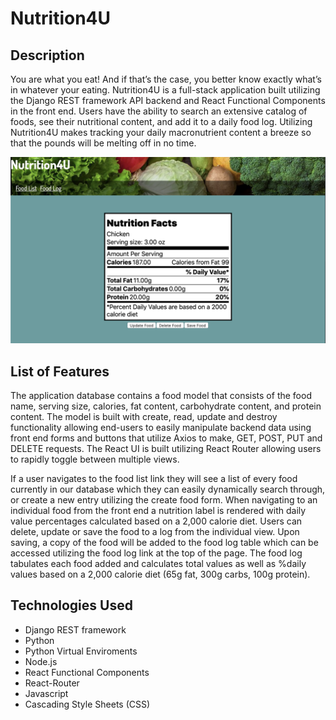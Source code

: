 # Nutrition4U

## Description

You are what you eat! And if that’s the case, you better know exactly what’s in whatever your eating. Nutrition4U is a full-stack application built utilizing the Django REST framework API backend and React Functional Components in the front end. Users have the ability to search an extensive catalog of foods, see their nutritional content, and add it to a daily food log. Utilizing Nutrition4U makes tracking your daily macronutrient content a breeze so that the pounds will be melting off in no time.    

![Nutrition Screen](./appImage.png)

## List of Features

The application database contains a food model that consists of the food name, serving size, calories, fat content, carbohydrate content, and protein content. The model is built with create, read, update and destroy functionality allowing end-users to easily manipulate backend data using front end forms and buttons that utilize Axios to make, GET, POST, PUT and DELETE requests. The React UI is built utilizing React Router allowing users to rapidly toggle between multiple views. 

If a user navigates to the food list link they will see a list of every food currently in our database which they can easily dynamically search through, or create a new entry utilizing the create food form. When navigating to an individual food from the front end a nutrition label is rendered with daily value percentages calculated based on a 2,000 calorie diet. Users can delete, update or save the food to a log from the individual view. Upon saving, a copy of the food will be added to the food log table which can be accessed utilizing the food log link at the top of the page. The food log tabulates each food added and calculates total values as well as %daily values based on a 2,000 calorie diet (65g fat, 300g carbs, 100g protein).  


## Technologies Used

* Django REST framework
* Python
* Python Virtual Enviroments
* Node.js
* React Functional Components
* React-Router
* Javascript
* Cascading Style Sheets (CSS)
